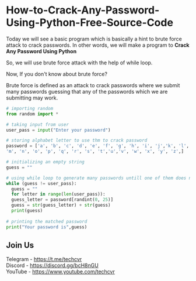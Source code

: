 # How-to-Crack-Any-Password-Using-Python-Free-Source-Code


<p>Today we will see a basic program which is basically a hint to&nbsp;brute force attack&nbsp;to crack passwords. In other words, we will make a program to&nbsp;<strong>Crack Any Password Using Python</strong></p>

<p>So, we will use&nbsp;brute force&nbsp;attack with the help of while loop.</p>

<p>Now, If you don't know about brute force?</p>

<p>Brute force&nbsp;is defined as an attack to crack passwords where we submit many passwords guessing that any of the passwords which we are submitting may work.</p>

```python
# importing random
from random import *

# taking input from user
user_pass = input("Enter your password")

# storing alphabet letter to use thm to crack password
password = ['a', 'b', 'c', 'd', 'e', 'f', 'g', 'h', 'i', 'j','k', 'l',
'm', 'n', 'o', 'p', 'q', 'r', 's', 't','u','v', 'w', 'x', 'y', 'z',]

# initializing an empty string
guess = ""

# using while loop to generate many passwords untill one of them does not matches user_pass
while (guess != user_pass):
  guess = ""
  for letter in range(len(user_pass)):
  guess_letter = password[randint(0, 25)]
  guess = str(guess_letter) + str(guess)
  print(guess)
    
# printing the matched password
print("Your password is",guess)
```

## Join Us
Telegram - https://t.me/techcvr <br>
Discord - https://discord.gg/bcH8nGU <br>
YouTube - https://www.youtube.com/techcvr
